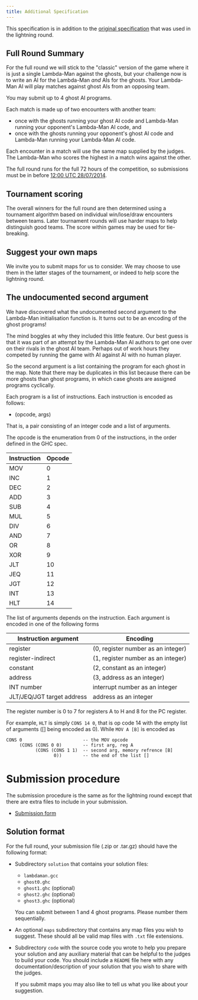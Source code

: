 ```yaml
---
title: Additional Specification
---
```


This specification is in addition to the [original specification](http://icfpcontest.org/specification.html) that was used in the lightning round.

Full Round Summary
------------------

For the full round we will stick to the "classic" version of the game where it
is just a single Lambda-Man against the ghosts, but your challenge now is to
write an AI for the Lambda-Man *and* AIs for the ghosts.
Your Lambda-Man AI will play matches against ghost AIs from an opposing team.

You may submit up to 4 ghost AI programs.

Each match is made up of two encounters with another team:

 * once with the ghosts running your ghost AI code and Lambda-Man running your
   opponent's Lambda-Man AI code, and
 * once with the ghosts running your opponent's ghost AI code and Lambda-Man
   running your Lambda-Man AI code.

Each encounter in a match will use the same map supplied by the judges. The Lambda-Man who scores the highest in a match wins against the other.

The full round runs for the full 72 hours of the competition, so submissions
must be in before [12:00 UTC 28/07/2014](http://www.timeanddate.com/countdown/generic?p0=1440&iso=20140728T12&msg=ICFP%20Programming%20Contest%202014%20Full%20Round).

## Tournament scoring

The overall winners for the full round are then determined using a tournament
algorithm based on individual win/lose/draw encounters between teams. Later
tournament rounds will use harder maps to help distinguish good teams.
The score within games may be used for tie-breaking.

## Suggest your own maps

We invite you to submit maps for us to consider. We may choose to use them in
the latter stages of the tournament, or indeed to help score the lightning
round.


The undocumented second argument
--------------------------------

We have discovered what the undocumented second argument to the Lambda-Man
initialisation function is. It turns out to be an encoding of the ghost
programs!

The mind boggles at why they included this little feature. Our best guess is
that it was part of an attempt by the Lambda-Man AI authors to get one over
on their rivals in the ghost AI team. Perhaps out of work hours they competed
by running the game with AI against AI with no human player.

So the second argument is a list containing the program for each ghost in the map.
Note that there may be duplicates in this list because there can be more ghosts
than ghost programs, in which case ghosts are assigned programs cyclically.

Each program is a list of instructions. Each instruction is encoded as follows:

 * (opcode, args)

That is, a pair consisting of an integer code and a list of arguments.

The opcode is the enumeration from 0 of the instructions, in the order defined
in the GHC spec.

Instruction   | Opcode
------------- | ------
MOV           | 0
INC           | 1
DEC           | 2
ADD           | 3
SUB           | 4
MUL           | 5
DIV           | 6
AND           | 7
OR            | 8
XOR           | 9
JLT           | 10
JEQ           | 11
JGT           | 12
INT           | 13
HLT           | 14

The list of arguments depends on the instruction. Each argument is encoded in
one of the following forms

Instruction argument        | Encoding
--------------------------- | ------
register                    | (0, register number as an integer)
register-indirect           | (1, register number as an integer)
constant                    | (2, constant as an integer)
address                     | (3, address as an integer)
INT number                  | interrupt number as an integer
JLT/JEQ/JGT target address  | address as an integer

The register number is 0 to 7 for registers A to H and 8 for the PC register.

For example, `HLT` is simply `CONS 14 0`, that is op code 14 with the empty
list of arguments ([] being encoded as 0). While `MOV A [B]` is encoded as

    CONS 0                       -- the MOV opcode
         (CONS (CONS 0 0)        -- first arg, reg A
               (CONS (CONS 1 1)  -- second arg, memory refrence [B]
                      0))        -- the end of the list []


Submission procedure
====================

The submission procedure is the same as for the lightning round except
that there are extra files to include in your submission.

 * [Submission form](https://docs.google.com/forms/d/18mRokmlD3woUDuyi-VkCavIBtmKlXRgUcuViOduVm90/viewform)

Solution format
---------------

For the full round, your submission file (.zip or .tar.gz) should have the
following format:

 * Subdirectory `solution` that contains your solution files:
     * `lambdaman.gcc`
     * `ghost0.ghc`
     * `ghost1.ghc` (optional)
     * `ghost2.ghc` (optional)
     * `ghost3.ghc` (optional)

   You can submit between 1 and 4 ghost programs. Please number them
   sequentially.

 * An optional `maps` subdirectory that contains any map files you wish to
   suggest. These should all be valid map files with `.txt` file extensions.

 * Subdirectory `code`  with the source code you wrote to help you prepare
   your solution and any auxiliary material that can be helpful to the judges
   to build your code. You should include a `README` file here with any
   documentation/description of your solution that you wish to share with the
   judges.

   If you submit maps you may also like to tell us what you like about your
   suggestion.


